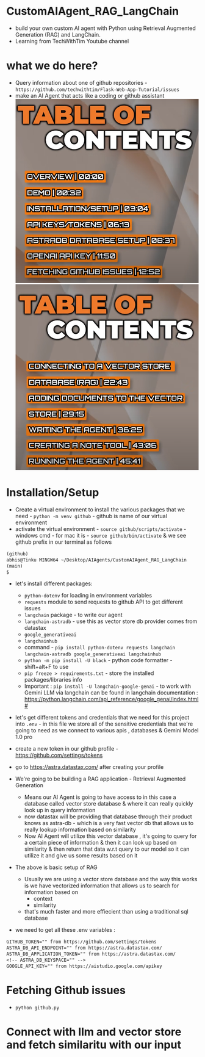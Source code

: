 # CustomAIAgent_RAG_LangChain

- build your own custom AI agent with Python using Retrieval Augmented Generation (RAG) and LangChain.
- Learning from TechWithTim Youtube channel

# what we do here?

- Query information about one of github repositories - `https://github.com/techwithtim/Flask-Web-App-Tutorial/issues`
- make an AI Agent that acts like a coding or github assistant
  ![alt text](images/image.png)
  ![alt text](images/image-1.png)

# Installation/Setup

- Create a virtual environment to install the various packages that we need - `python -m venv github` - github is name of our virtual environment
- activate the virtual environment - `source github/scripts/activate` - windows cmd - for mac it is - `source github/bin/activate` & we see github prefix in our terminal as follows

```
(github)
abhis@Tinku MINGW64 ~/Desktop/AIAgents/CustomAIAgent_RAG_LangChain (main)
$
```

- let's install different packages:

  - `python-dotenv` for loading in environment variables
  - `requests` module to send requests to github API to get different issues
  - `langchain` package - to write our agent
  - `langchain-astradb` - use this as vector store db provider comes from datastax
  - `google_generativeai`
  - `langchainhub`
  - command - `pip install python-dotenv requests langchain langchain-astradb google_generativeai langchainhub`
  - `python -m pip install -U black` - python code formatter - shift+alt+F to use 
  - `pip freeze > requirements.txt` - store the installed packages/libraries info
  - Important : `pip install -U langchain-google-genai` - to work with Gemini LLM via langchain can be found in langchain documentation : https://python.langchain.com/api_reference/google_genai/index.html#

- let's get different tokens and credentials that we need for this project into `.env` - in this file we store all of the sensitive credentials that we're going to need as we connect to various apis , databases & Gemini Model 1.0 pro
- create a new token in our github profile - https://github.com/settings/tokens
- go to https://astra.datastax.com/ after creating your profile
- We're going to be building a RAG application - Retrieval Augmented Generation
  - Means our AI Agent is going to have access to in this case a database called vector store database & where it can really quickly look up in query information
  - now datastax will be providing that database through their product knows as astra-db - which is a very fast vector db that allows us to really lookup information based on similarity
  - Now AI Agent will utilize this vector database , it's going to query for a certain piece of information & then it can look up based on similarity & then return that data w.r.t query to our model so it can utilize it and give us some results based on it
- The above is basic setup of RAG
  - Usually we are using a vector store database and the way this works is we have vectorized information that allows us to search for information based on
    - context
    - similarity
  - that's much faster and more effiecient than using a traditional sql database
- we need to get all these .env variables :

```
GITHUB_TOKEN="" from https://github.com/settings/tokens
ASTRA_DB_API_ENDPOINT="" from https://astra.datastax.com/
ASTRA_DB_APPLICATION_TOKEN="" from https://astra.datastax.com/
<!-- ASTRA_DB_KEYSPACE="" -->
GOOGLE_API_KEY="" from https://aistudio.google.com/apikey
```
# Fetching Github issues
- `python github.py`
# Connect with llm and vector store and fetch similaritu with our input
